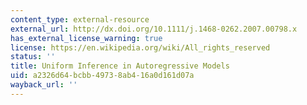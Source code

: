 ```yaml
---
content_type: external-resource
external_url: http://dx.doi.org/10.1111/j.1468-0262.2007.00798.x
has_external_license_warning: true
license: https://en.wikipedia.org/wiki/All_rights_reserved
status: ''
title: Uniform Inference in Autoregressive Models
uid: a2326d64-bcbb-4973-8ab4-16a0d161d07a
wayback_url: ''
---
```

